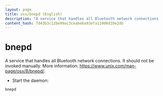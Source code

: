 ```yaml
---
layout: page
title: osx/bnepd (English)
description: "A service that handles all Bluetooth network connections."
content_hash: 7d43b3c12be99ac3ceabe6a93efa11006d10e2db
---
```

# bnepd

A service that handles all Bluetooth network connections.
It should not be invoked manually.
More information: <https://www.unix.com/man-page/osx/8/bnepd/>.

- Start the daemon:

`bnepd`
